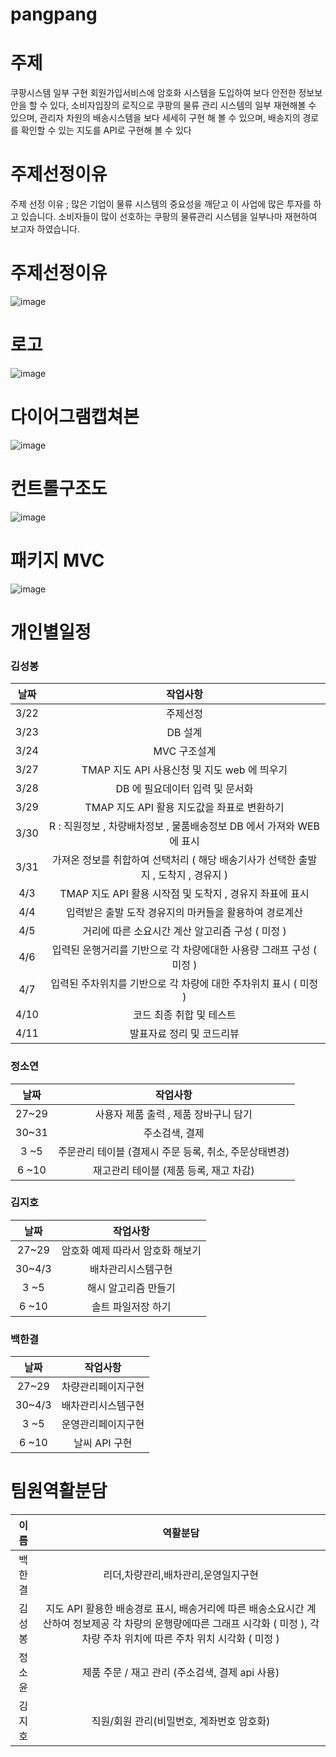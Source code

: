 # pangpang

# 주제
쿠팡시스템 일부 구현
회원가입서비스에 암호화 시스템을 도입하여 보다 안전한 정보보안을  할 수 있다,
소비자입장의 로직으로 쿠팡의 물류 관리 시스템의 일부 재현해볼 수 있으며, 
관리자 차원의 배송시스템을 보다 세세히 구현 해 볼 수 있으며,
배송지의 경로를 확인할 수 있는  지도를 API로  구현해 볼 수 있다


# 주제선정이유
주제 선정 이유 ; 많은 기업이 물류 시스템의 중요성을 깨닫고 이 사업에 많은 투자를 하고 있습니다.
소비자들이 많이 선호하는 쿠팡의 물류관리 시스템을 일부나마 재현하여 보고자 하였습니다.


# 주제선정이유
![image](https://user-images.githubusercontent.com/121651809/227864580-af03dec0-61da-4660-95a5-e432af01e209.png)

# 로고
![image](https://user-images.githubusercontent.com/121651809/227864972-6ed65718-2fdc-4919-9a72-eb921f7f467b.png)


# 다이어그램캡쳐본
![image](https://user-images.githubusercontent.com/121651809/227864895-a11d710e-7bc0-403b-b178-8b55e889ba57.png)


# 컨트롤구조도
![image](https://user-images.githubusercontent.com/121651809/227865193-32a1f64b-ee1a-4d4f-aa12-4d59538830e3.png)

# 패키지 MVC 
![image](https://user-images.githubusercontent.com/121651809/227865532-b727a6f7-ac16-4b5a-a577-c566f66c3795.png)

# 개인별일정
### 김성봉
| 날짜 | 작업사항 | 
|:---:|:---:|
|3/22 | 주제선정|
|3/23 | DB 설계|
|3/24 |MVC 구조설계 |
|3/27 |TMAP 지도 API 사용신청 및 지도 web 에 띄우기 |
|3/28 | DB 에 필요데이터 입력 및 문서화|
|3/29 |TMAP 지도 API 활용 지도값을 좌표로 변환하기|
|3/30 |R : 직원정보 , 차량배차정보 , 물품배송정보 DB 에서 가져와 WEB 에 표시 |
|3/31 |가져온 정보를 취합하여 선택처리 ( 해당 배송기사가 선택한 출발지 , 도착지 , 경유지 ) |
|4/3 |TMAP 지도 API 활용 시작점 및 도착지 , 경유지 좌표에 표시|
|4/4 |입력받은 출발 도작 경유지의 마커들을 활용하여 경로계산  |
|4/5 |거리에 따른 소요시간 계산 알고리즘 구성 ( 미정 )|
|4/6 |입력된 운행거리를 기반으로 각 차량에대한 사용량 그래프 구성 ( 미정 ) |
|4/7 |입력된 주차위치를 기반으로 각 차량에 대한 주차위치 표시 ( 미정 )|
|4/10 | 코드 최종 취합 및 테스트|
|4/11 | 발표자료 정리 및 코드리뷰|

### 정소연
| 날짜 | 작업사항 | 
|:---:|:---:|
|27~29|사용자 제품 출력 , 제품 장바구니 담기 |
|30~31|주소검색, 결제|
|3 ~5 |주문관리 테이블 (결제시 주문 등록, 취소, 주문상태변경)|
|6 ~10|재고관리 테이블 (제품 등록, 재고 차감)|

### 김지호
| 날짜 | 작업사항 | 
|:---:|:---:|
|27~29|암호화 예제 따라서 암호화 해보기 |
|30~4/3|배차관리시스템구현|
|3 ~5|해시 알고리즘 만들기|
|6 ~10|솔트 파일저장 하기|

### 백한결
| 날짜 | 작업사항 | 
|:---:|:---:|
|27~29|차량관리페이지구현 |
|30~4/3|배차관리시스템구현|
|3 ~5|운영관리페이지구현|
|6 ~10|날씨 API 구현|



# 팀원역활분담
| 이름 | 역활분담 | 
|:---:|:---:|
|백한결|리더,차량관리,배차관리,운영일지구현|
|김성봉| 지도 API 활용한 배송경로 표시, 배송거리에 따른 배송소요시간 계산하여 정보제공 각 차량의 운행량에따른 그래프 시각화 ( 미정 ), 각 차량 주차 위치에 따른 주차 위치 시각화 ( 미정 )|
|정소윤|제품 주문 / 재고 관리 (주소검색, 결제 api 사용)|
|김지호|직원/회원 관리(비밀번호, 계좌번호 암호화)|
